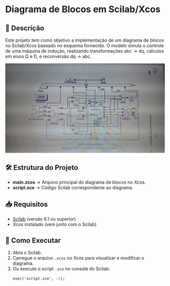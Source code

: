 # Diagrama de Blocos em Scilab/Xcos

## 📌 Descrição  
Este projeto tem como objetivo a implementação de um diagrama de blocos no Scilab/Xcos baseado no esquema fornecido. O modelo simula o controle de uma máquina de indução, realizando transformações abc → dq, cálculos em eixos Q e D, e reconversão dq → abc.

![diagrama a ser realizado](/Assets/diagrama.png)

## 🛠️ Estrutura do Projeto  
- **main.zcos** → Arquivo principal do diagrama de blocos no Xcos.  
- **script.sce** → Código Scilab correspondente ao diagrama.  

## 📥 Requisitos  
- [Scilab](https://www.scilab.org/) (versão 6.1 ou superior)  
- Xcos instalado (vem junto com o Scilab)  

## 🚀 Como Executar  
1. Abra o Scilab.  
2. Carregue o arquivo `.xcos` no Xcos para visualizar e modificar o diagrama.  
3. Ou execute o script `.sce` no console do Scilab:  
   ```scilab
   exec('script.sce', -1);
